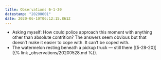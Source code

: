 ```yaml
---
title: Observations 6-1-20
datestamp: "20200601"
date: 2020-06-10T06:12:15.861Z
---
```

- Asking myself: How could police approach this moment with anything other than absolute contrition? The answers seem obvious but that doesn’t make it easier to cope with. It can’t be coped with.
- The watermelon resting beneath a pickup truck — still there [[5-28-20]]({% link _observations/20200528.md %}).